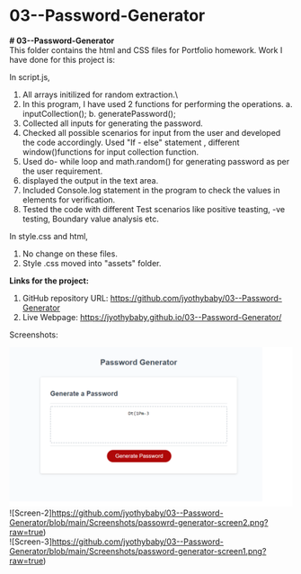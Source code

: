 # 03--Password-Generator

<b># 03--Password-Generator</b><br>
This folder contains the html and CSS files for Portfolio homework.
Work I have done for this project is:

In script.js,
1. All arrays initilized for random extraction.\
2. In this program, I have used 2 functions for performing the operations. 
    a. inputCollection();
    b. generatePassword();
3. Collected all inputs for generating the password. 
4. Checked all possible scenarios for input from the user and developed the code accordingly. Used "If - else" statement , different window()functions for input collection function.
5. Used do- while loop and math.random() for generating password as per the user requirement. 
6. displayed the output in the text area.
7. Included Console.log statement in the program to check the values in elements for verification.
8. Tested the code with different Test scenarios like positive teasting, -ve testing, Boundary value analysis etc.


In style.css and html,
1. No change on these files.
2. Style .css moved into "assets" folder.

<b>Links for the project:</b><br>

1. GitHub repository URL: https://github.com/jyothybaby/03--Password-Generator
2. Live Webpage: https://jyothybaby.github.io/03--Password-Generator/
 

Screenshots:

![Final-output-screen](https://github.com/jyothybaby/03--Password-Generator/blob/main/Screenshots/passowrd-generator-screen3.png?raw=true)<br>
![Screen-2]https://github.com/jyothybaby/03--Password-Generator/blob/main/Screenshots/passowrd-generator-screen2.png?raw=true)<br>
![Screen-3]https://github.com/jyothybaby/03--Password-Generator/blob/main/Screenshots/password-generator-screen1.png?raw=true)<br>